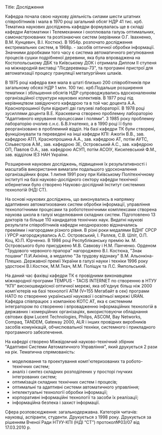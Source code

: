 Title: Дослідження

Кафедра почала свою наукову діяльність силами шести штатних співробітників і мала в 1970 році загальний обсяг НДР 41 тис. крб. Тематика наукових досліджень кафедри формувалась ще в складі кафедри Автоматики і Телемеханики і охоплювала галузь оптимальних, самонастроюваних та розпізнаючих систем (керівники О.Г. Івахненко, В.М. Кунцевич, В.І. Костюк). В 1954р. розпочато дослідження екстремальних систем, в 1968р. - засобів оптичної обробки інформації. Значними доробками того часу є система автоматичного регулювання процесів сушки подрібненої деревини, яка була впроваджена на Костопольському ДБК та Київському ДОК і отримала Диплом II ступеня на міжнародній виставці "Лісдеревмаш-73", та програмні пристрої для автоматизації процесу грануляції металургійних шлаків.

В 1975 році кафедра вже мала в штаті близько 200 співробітників при загальному обсязі НДР 1 млн. 100 тис. крб.Подальше розширення тематики і збільшення обсягів НДР супроводжувались вдосконаленням організаційної структури наукових колективів.
В 1977 році під керівництвом завідуючого кафедрою та в той час доцента А.А. Краснопрошиної були відкриті дві галузеві лабораторії. В 1978 році зусиллями доцента В.Е. Краскевича створено проблемну лабораторію "Адаптивного керування процессами і полями". З 1985 року проблемну лабораторію очолив с.н.с. Б.В.Ігнатенко, а в 1990 році її було реорганізовано в проблемний відділ. На базі кафедри ТК були створені, функціонували та переведені на інші кафедри КПІ: Ажогін В.В., зав. кафедрою АТП, Краснопрошина А.А., зав. кафедрою АТ, потім АУТС, Сільвестров А.М., зав. кафедрою ЗЕ, Островський А.С., зав. кафедрою ОП, Павлов О.А., зав. кафедрою АСУП, потім АСОІУ, Кисилевський Ф.М., зав. відділом ІЕЗ НАН України.

Розширення наукових досліджень, підвищення їх результативності і масштабів використання вимагали подальшого удосконалення організаційних форм. 1 липня 1991 року при Київському Політехнічному інституті на базі науково-дослідного сектору кафедри технічної кібернетики було створено Науково-дослідний Інститут системних технологій (НДІ СТ).

На основі наукових досліджень, що виконувались в напрямку адаптивних автоматизованих систем обробки інформації, управління технологічними процесами та робототехнічними комплексами створена наукова школа в галузі моделювання складних систем. Підготовлено 13 докторів та більше 110 кандидатов технічних наук.
Видатні наукові результати співробітників кафедри неодноразово відзначались преміями і нагородами різного рівня. В різні роки медалями ВДНГ СРСР і УРСР нагороджувались А.С. Островський, І. Раллєв, С.В. Шпіт, О.П. Коц, Ю.П. Юрченко. В 1986 році Республіканську премію ім. М. Островського було присуджено М.В. Савкову і Н.М. Панченко. Орденом "Трудового червоного прапора" нагороджено В.І. Костюка, "Знак пошани" П.И.Акініна, а медаллю "За трудову відзнаку" В.М. Альонкіна-Плешко. Державної премії України в галузі науки і техніки 1996 року удостоєні В.І.Костюк, М.М.Ткач, М.М. Поліщук та Л.С. Ямпольський.

На даний час фахівці кафедри ТК є провідними виконавцями міжнародної програми TEMPUS - TACIS INTERNET по створенню в НТУУ “КПІ” високошвидкісної оптичної мережі, яка об'єднує більш ніж 2000 комп'ютерів на базі технології ATM (V=155 Мегабайт в сек) програми НАТО по створенню української наукової і освітньої мережі URAN. Кафедра співпрацює з компанією KOTC AT, яка є системним інтегратором по створенню і впровадженню інформаційних технологій в державних і комерційних організаціях, використовуючи обладнання світових фірм Lucent Technologies, Philips, ASCOM, Bay Networks, Compaq, TANDEM, Gateway 2000, ALR і інших провідних виробників засобів комунікацій, обчислювальної техніки, системного і прикладного програмного забезпечення.

На кафедрі створено Міжвідомчий науково-технічний збірник "Адаптивні Системи Автоматичного Управління", який  друкується 2 рази на рік.
Тематична спрямованість:
* моделювання та проектування комп'ютеризованих та робото-технічних систем;
* аналіз і синтез складних розподілених у просторі гнучких інтегрованих систем;
* оптимізація складних технічних систем і процесів;
* оптимальні та адаптивні системи автоматичного управління;
* інтелектуальні технології обробки інформації;
* корпоративні інформаційні технології та засоби їх реалізації;
* інформаційна безпека і захист інформації.

Сфера розповсюдження: загальнодержавна.
Категорія читачів: науковці, аспіранти, студенти.
Друкується з 1998 року.
Друкується за рiшенням Вченої Ради НТУУ-КПI (НДI “СТ”) протокол№03/07 вiд 17.03.2010 р.
